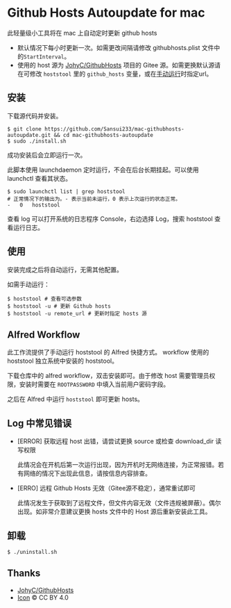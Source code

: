 # Github Hosts Autoupdate for mac

此轻量级小工具将在 mac 上自动定时更新 github hosts

- 默认情况下每小时更新一次。如需更改间隔请修改 githubhosts.plist 文件中的`StartInterval`。
- 使用的 host 源为 [JohyC/GithubHosts](https://github.com/JohyC/GithubHosts) 项目的 Gitee 源。如需更换默认源请在可修改 `hoststool` 里的 `github_hosts` 变量，或在[手动运行](#使用)时指定url。

## 安装

下载源代码并安装。

```shell
$ git clone https://github.com/Sansui233/mac-githubhosts-autoupdate.git && cd mac-githubhosts-autoupdate
$ sudo ./install.sh
```

成功安装后会立即运行一次。

此脚本使用 launchdaemon 定时运行，不会在后台长期挂起。可以使用 launchctl 查看其状态。

```shell
$ sudo launchctl list | grep hoststool
# 正常情况下的输出为。- 表示当前未运行，0 表示上次运行的状态正常。
-	0	hoststool 
```

查看 log 可以打开系统的日志程序 Console，右边选择 Log，搜索 hoststool 查看运行日志。

## 使用

安装完成之后将自动运行，无需其他配置。

如需手动运行：

```shell 
$ hoststool # 查看可选参数
$ hoststool -u # 更新 Github hosts
$ hoststool -u remote_url # 更新时指定 hosts 源
```

## Alfred Workflow

此工作流提供了手动运行 hoststool 的 Alfred 快捷方式。 workflow 使用的 hoststool 独立系统中安装的 hoststool。

下载仓库中的 alfred workflow，双击安装即可。由于修改 host 需要管理员权限，安装时需要在 `ROOTPASSWORD` 中填入当前用户密码字段。

之后在 Alfred 中运行 `hoststool` 即可更新 hosts。

## Log 中常见错误

- [ERROR] 获取远程 host 出错，请尝试更换 source 或检查 download_dir 读写权限

  此情况会在开机后第一次运行出现，因为开机时无网络连接，为正常报错。若有网络的情况下出现此信息，请按信息内容排查。

- [ERRO] 远程 Github Hosts 无效（Gitee源不稳定），通常重试即可

  此情况发生于获取到了远程文件，但文件内容无效（文件违规被屏蔽）。偶尔出现。如非常介意建议更换 hosts 文件中的 Host 源后重新安装此工具。

## 卸载

```shell
$ ./uninstall.sh
```

## Thanks

- [JohyC/GithubHosts](https://github.com/JohyC/GithubHosts)
- [Icon](https://icon-icons.com/zh/%E5%9B%BE%E6%A0%87/github/59223) © CC BY 4.0